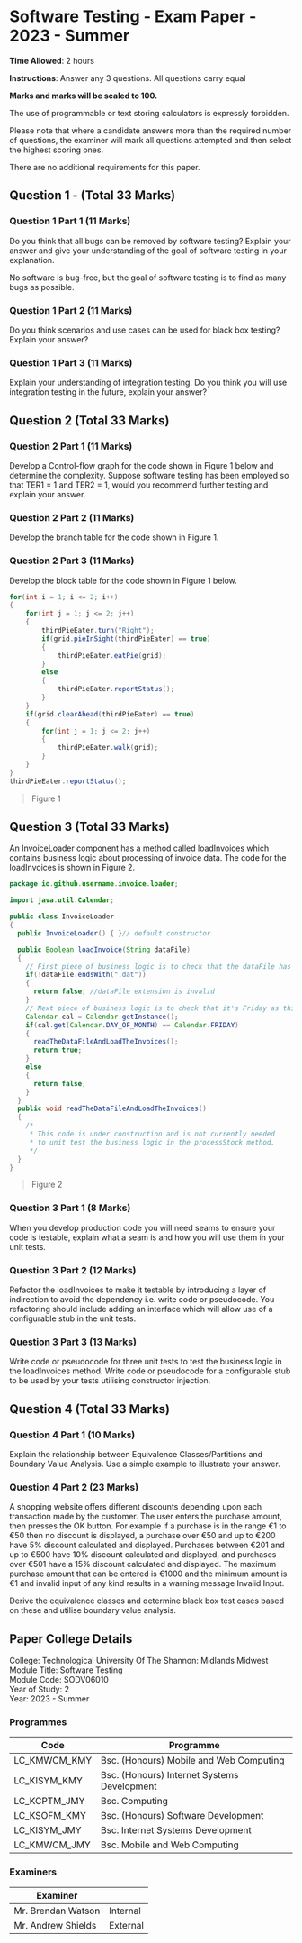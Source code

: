 ﻿# Software Testing - Exam Paper - 2023 - Summer

**Time Allowed**: 2 hours

**Instructions**:  Answer any 3 questions. All questions carry equal

**Marks and marks will be scaled to 100.**

The use of programmable or text storing calculators is expressly forbidden.

Please note that where a candidate answers more than the required number of questions, the examiner will mark all questions attempted and then select the highest scoring ones.

There are no additional requirements for this paper.

## Question 1 - (Total 33 Marks)

### Question 1 Part 1 (11 Marks)

Do you think that all bugs can be removed by software testing? Explain your answer and give your understanding of the goal of software testing in your explanation.

No software is bug-free, but the goal of software testing is to find as many bugs as possible.

### Question 1 Part 2 (11 Marks)

Do you think scenarios and use cases can be used for black box testing? Explain your answer?

### Question 1 Part 3 (11 Marks)

Explain your understanding of integration testing. Do you think you will use integration testing in the future, explain your answer?

## Question 2 (Total 33 Marks)

### Question 2 Part 1 (11 Marks)

Develop a Control-flow graph for the code shown in Figure 1 below and determine the complexity. Suppose software testing has been employed so that TER1 = 1 and TER2 = 1, would you recommend further testing and explain your answer.

### Question 2 Part 2 (11 Marks)

Develop the branch table for the code shown in Figure 1.

### Question 2 Part 3 (11 Marks)

Develop the block table for the code shown in Figure 1 below.

```java
for(int i = 1; i <= 2; i++)
{
    for(int j = 1; j <= 2; j++)
    {
        thirdPieEater.turn("Right");
        if(grid.pieInSight(thirdPieEater) == true)
        {
            thirdPieEater.eatPie(grid);
        }
        else
        {
            thirdPieEater.reportStatus();
        }
    }
    if(grid.clearAhead(thirdPieEater) == true)
    {
        for(int j = 1; j <= 2; j++)
        {
            thirdPieEater.walk(grid);
        }
    }
}
thirdPieEater.reportStatus();
```

> Figure 1

## Question 3 (Total 33 Marks)

An InvoiceLoader component has a method called loadInvoices which contains business logic about processing of invoice data. The code for the loadInvoices is shown in Figure 2.

```java
package io.github.username.invoice.loader;

import java.util.Calendar;

public class InvoiceLoader
{
  public InvoiceLoader() { }// default constructor

  public Boolean loadInvoice(String dataFile)
  {
    // First piece of business logic is to check that the dataFile has a valid extension.
    if(!dataFile.endsWith(".dat"))
    {
      return false; //dataFile extension is invalid
    }
    // Next piece of business logic is to check that it's Friday as this is the only day of the week that invoices are loaded.
    Calendar cal = Calendar.getInstance();
    if(cal.get(Calendar.DAY_OF_MONTH) == Calendar.FRIDAY)
    {
      readTheDataFileAndLoadTheInvoices();
      return true;
    }
    else
    {
      return false;
    }
  }
  public void readTheDataFileAndLoadTheInvoices()
  {
    /*
     * This code is under construction and is not currently needed
     * to unit test the business logic in the processStock method.
     */
  }
}
```

> Figure 2

### Question 3 Part 1 (8 Marks)

When you develop production code you will need seams to ensure your code is testable, explain what a seam is and how you will use them in your unit tests.

### Question 3 Part 2 (12 Marks)

Refactor the loadInvoices to make it testable by introducing a layer of indirection to avoid the dependency i.e. write code or pseudocode. You refactoring should include adding an interface which will allow use of a configurable stub in the unit tests.

### Question 3 Part 3 (13 Marks)

Write code or pseudocode for three unit tests to test the business logic in the loadInvoices method. Write code or pseudocode for a configurable stub to be used by your tests utilising constructor injection.

## Question 4 (Total 33 Marks)

### Question 4 Part 1 (10 Marks)

Explain the relationship between Equivalence Classes/Partitions and Boundary Value Analysis. Use a simple example to illustrate your answer.

### Question 4 Part 2 (23 Marks)

A shopping website offers different discounts depending upon each transaction made by the customer. The user enters the purchase amount, then presses the OK button. For example if a purchase is in the range €1 to €50 then no discount is displayed, a purchase over €50 and up to €200 have 5% discount calculated and displayed. Purchases between €201 and up to €500 have 10% discount calculated and displayed, and purchases over €501 have a 15% discount calculated and displayed. The maximum purchase amount that can be entered is €1000 and the minimum amount is €1 and invalid input of any kind results in a warning message Invalid Input.

Derive the equivalence classes and determine black box test cases based on these and utilise boundary value analysis.

## Paper College Details

College: Technological University Of The Shannon: Midlands Midwest  
Module Title: Software Testing  
Module Code: SODV06010  
Year of Study: 2  
Year: 2023 - Summer  

### Programmes

| Code           | Programme                                          |
|----------------|----------------------------------------------------|
| LC\_KMWCM\_KMY | Bsc. (Honours) Mobile and Web Computing            |
| LC\_KISYM\_KMY | Bsc. (Honours) Internet Systems Development        |
| LC\_KCPTM\_JMY | Bsc. Computing                                     |
| LC\_KSOFM\_KMY | Bsc. (Honours) Software Development                |
| LC\_KISYM\_JMY | Bsc. Internet Systems Development                  |
| LC\_KMWCM\_JMY | Bsc. Mobile and Web Computing                      |

### Examiners

| Examiner           |          |
|--------------------|----------|
| Mr. Brendan Watson | Internal |
| Mr. Andrew Shields | External |
